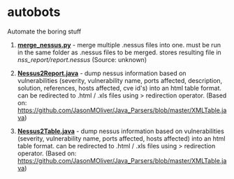 # autobots
Automate the boring stuff

1. **[merge_nessus.py](https://github.com/neelaryan/autobots/blob/master/merge_nessus.py)** - merge multiple .nessus files into one. must be run in the same folder as .nessus files to be merged. stores resulting file in *nss_report/report.nessus* (Source: unknown)

2. **[Nessus2Report.java](https://github.com/neelaryan/autobots/blob/master/Nessus2Report.java)** - dump nessus information based on vulnerabilities (severity, vulnerability name, ports affected, description, solution, references, hosts affected, cve id's) into an html table format. can be redirected to .html / .xls files using > redirection operator. (Based on: https://github.com/JasonMOliver/Java_Parsers/blob/master/XMLTable.java)

3. **[Nessus2Table.java](https://github.com/neelaryan/autobots/blob/master/Nessus2Table.java)** - dump nessus information based on vulnerabilities (severity, vulnerability name, ports affected, hosts affected) into an html table format. can be redirected to .html / .xls files using > redirection operator. (Based on: https://github.com/JasonMOliver/Java_Parsers/blob/master/XMLTable.java)

